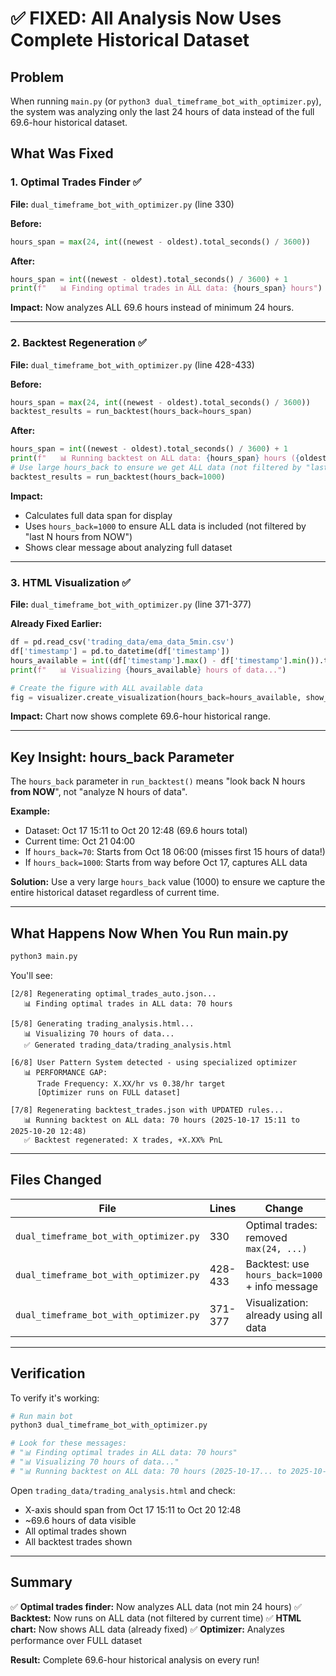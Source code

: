 # ✅ FIXED: All Analysis Now Uses Complete Historical Dataset

## Problem
When running `main.py` (or `python3 dual_timeframe_bot_with_optimizer.py`), the system was analyzing only the last 24 hours of data instead of the full 69.6-hour historical dataset.

## What Was Fixed

### 1. Optimal Trades Finder ✅
**File:** `dual_timeframe_bot_with_optimizer.py` (line 330)

**Before:**
```python
hours_span = max(24, int((newest - oldest).total_seconds() / 3600))
```

**After:**
```python
hours_span = int((newest - oldest).total_seconds() / 3600) + 1
print(f"   📊 Finding optimal trades in ALL data: {hours_span} hours")
```

**Impact:** Now analyzes ALL 69.6 hours instead of minimum 24 hours.

---

### 2. Backtest Regeneration ✅
**File:** `dual_timeframe_bot_with_optimizer.py` (line 428-433)

**Before:**
```python
hours_span = max(24, int((newest - oldest).total_seconds() / 3600))
backtest_results = run_backtest(hours_back=hours_span)
```

**After:**
```python
hours_span = int((newest - oldest).total_seconds() / 3600) + 1
print(f"   📊 Running backtest on ALL data: {hours_span} hours ({oldest} to {newest})")
# Use large hours_back to ensure we get ALL data (not filtered by "last N hours from now")
backtest_results = run_backtest(hours_back=1000)
```

**Impact:**
- Calculates full data span for display
- Uses `hours_back=1000` to ensure ALL data is included (not filtered by "last N hours from NOW")
- Shows clear message about analyzing full dataset

---

### 3. HTML Visualization ✅
**File:** `dual_timeframe_bot_with_optimizer.py` (line 371-377)

**Already Fixed Earlier:**
```python
df = pd.read_csv('trading_data/ema_data_5min.csv')
df['timestamp'] = pd.to_datetime(df['timestamp'])
hours_available = int((df['timestamp'].max() - df['timestamp'].min()).total_seconds() / 3600) + 1
print(f"   📊 Visualizing {hours_available} hours of data...")

# Create the figure with ALL available data
fig = visualizer.create_visualization(hours_back=hours_available, show_all_emas=True)
```

**Impact:** Chart now shows complete 69.6-hour historical range.

---

## Key Insight: hours_back Parameter

The `hours_back` parameter in `run_backtest()` means "look back N hours **from NOW**", not "analyze N hours of data".

**Example:**
- Dataset: Oct 17 15:11 to Oct 20 12:48 (69.6 hours total)
- Current time: Oct 21 04:00
- If `hours_back=70`: Starts from Oct 18 06:00 (misses first 15 hours of data!)
- If `hours_back=1000`: Starts from way before Oct 17, captures ALL data

**Solution:** Use a very large `hours_back` value (1000) to ensure we capture the entire historical dataset regardless of current time.

---

## What Happens Now When You Run main.py

```bash
python3 main.py
```

You'll see:

```
[2/8] Regenerating optimal_trades_auto.json...
   📊 Finding optimal trades in ALL data: 70 hours

[5/8] Generating trading_analysis.html...
   📊 Visualizing 70 hours of data...
   ✅ Generated trading_data/trading_analysis.html

[6/8] User Pattern System detected - using specialized optimizer
   📊 PERFORMANCE GAP:
      Trade Frequency: X.XX/hr vs 0.38/hr target
      [Optimizer runs on FULL dataset]

[7/8] Regenerating backtest_trades.json with UPDATED rules...
   📊 Running backtest on ALL data: 70 hours (2025-10-17 15:11 to 2025-10-20 12:48)
   ✅ Backtest regenerated: X trades, +X.XX% PnL
```

---

## Files Changed

| File | Lines | Change |
|------|-------|--------|
| `dual_timeframe_bot_with_optimizer.py` | 330 | Optimal trades: removed `max(24, ...)` |
| `dual_timeframe_bot_with_optimizer.py` | 428-433 | Backtest: use `hours_back=1000` + info message |
| `dual_timeframe_bot_with_optimizer.py` | 371-377 | Visualization: already using all data |

---

## Verification

To verify it's working:

```bash
# Run main bot
python3 dual_timeframe_bot_with_optimizer.py

# Look for these messages:
# "📊 Finding optimal trades in ALL data: 70 hours"
# "📊 Visualizing 70 hours of data..."
# "📊 Running backtest on ALL data: 70 hours (2025-10-17... to 2025-10-20...)"
```

Open `trading_data/trading_analysis.html` and check:
- X-axis should span from Oct 17 15:11 to Oct 20 12:48
- ~69.6 hours of data visible
- All optimal trades shown
- All backtest trades shown

---

## Summary

✅ **Optimal trades finder:** Now analyzes ALL data (not min 24 hours)
✅ **Backtest:** Now runs on ALL data (not filtered by current time)
✅ **HTML chart:** Now shows ALL data (already fixed)
✅ **Optimizer:** Analyzes performance over FULL dataset

**Result:** Complete 69.6-hour historical analysis on every run!
